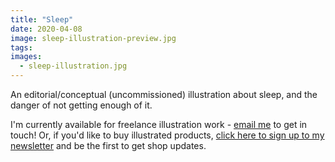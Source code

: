 ```yaml
---
title: "Sleep"
date: 2020-04-08
image: sleep-illustration-preview.jpg
tags:
images:
  - sleep-illustration.jpg
---
```


An editorial/conceptual (uncommissioned) illustration about sleep, and the danger of not getting enough of it.

I'm currently available for freelance illustration work - [email me](mailto:vicky.hughes@hotmail.com) to get in touch! Or, if you'd like to buy illustrated products, [click here to sign up to my newsletter](https://mailchi.mp/8dcebb7ee0b4/shop-updates-signup-form) and be the first to get shop updates.